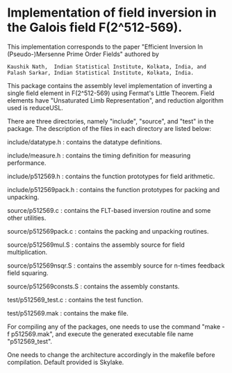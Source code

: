 # Implementation of field inversion in the Galois field F(2^512-569).

This implementation corresponds to the paper "Efficient Inversion In (Pseudo-)Mersenne Prime Order Fields" 
authored by

    Kaushik Nath,  Indian Statistical Institute, Kolkata, India, and   
    Palash Sarkar, Indian Statistical Institute, Kolkata, India.

This package contains the assembly level implementation of inverting a single field element in F(2^512-569) 
using Fermat's Little Theorem. Field elements have "Unsaturated Limb Representation", and reduction algorithm
used is reduceUSL. 

There are three directories, namely "include", "source", and "test" in the package. The description of the 
files in each directory are listed below:

include/datatype.h  	:  contains the datatype definitions.

include/measure.h   	:  contains the timing definition for measuring performance.

include/p512569.h    	:  contains the function prototypes for field arithmetic.

include/p512569pack.h   :  contains the function prototypes for packing and unpacking.

source/p512569.c	:  contains the FLT-based inversion routine and some other utilities.

source/p512569pack.c	:  contains the packing and unpacking routines.

source/p512569mul.S	:  contains the assembly source for field multiplication.

source/p512569nsqr.S	:  contains the assembly source for n-times feedback field squaring.

source/p512569consts.S	:  contains the assembly constants.

test/p512569_test.c	:  contains the test function.

test/p512569.mak	:  contains the make file.
    
For compiling any of the packages, one needs to use the command "make -f p512569.mak", and execute the generated 
executable file name "p512569_test".

One needs to change the architecture accordingly in the makefile before compilation. Default provided is Skylake.

